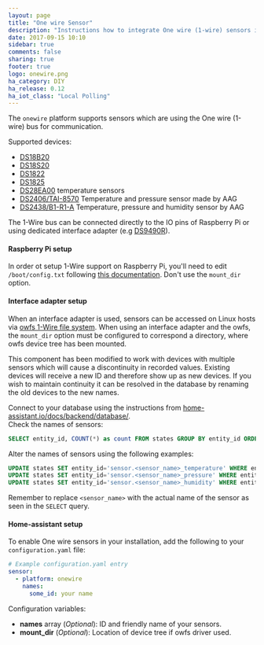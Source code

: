 ```yaml
---
layout: page
title: "One wire Sensor"
description: "Instructions how to integrate One wire (1-wire) sensors into Home Assistant."
date: 2017-09-15 10:10
sidebar: true
comments: false
sharing: true
footer: true
logo: onewire.png
ha_category: DIY
ha_release: 0.12
ha_iot_class: "Local Polling"
---
```


The `onewire` platform supports sensors which are using the One wire (1-wire) bus for communication.

Supported devices:

- [DS18B20](https://datasheets.maximintegrated.com/en/ds/DS18B20.pdf)
- [DS18S20](https://www.maximintegrated.com/en/products/analog/sensors-and-sensor-interface/DS18S20.html)
- [DS1822](https://datasheets.maximintegrated.com/en/ds/DS1822.pdf)
- [DS1825](https://datasheets.maximintegrated.com/en/ds/DS1825.pdf)
- [DS28EA00](https://datasheets.maximintegrated.com/en/ds/DS28EA00.pdf) temperature sensors
- [DS2406/TAI-8570](https://datasheets.maximintegrated.com/en/ds/DS2406.pdf) Temperature and pressure sensor made by AAG
- [DS2438/B1-R1-A](https://datasheets.maximintegrated.com/en/ds/DS2438.pdf) Temperature, pressure and humidity sensor by AAG

The 1-Wire bus can be connected directly to the IO pins of Raspberry Pi or using dedicated interface adapter (e.g [DS9490R](https://datasheets.maximintegrated.com/en/ds/DS9490-DS9490R.pdf)). 

#### Raspberry Pi setup
In order ot setup 1-Wire support on Raspberry Pi, you'll need to edit `/boot/config.txt` following [this documentation](https://www.waveshare.com/wiki/Raspberry_Pi_Tutorial_Series:_1-Wire_DS18B20_Sensor#Enable_1-Wire). Don't use the `mount_dir` option.

#### Interface adapter setup
When an interface adapter is used, sensors can be accessed on Linux hosts via [owfs 1-Wire file system](http://owfs.org/). When using an interface adapter and the owfs, the `mount_dir` option must be configured to correspond a directory, where owfs device tree has been mounted.


<p class='note warning'>
This component has been modified to work with devices with multiple sensors which will cause a discontinuity in recorded values. Existing devices will receive a new ID and therefore show up as new devices.
If you wish to maintain continuity it can be resolved in the database by renaming the old devices to the new names.

Connect to your database using the instructions from [home-assistant.io/docs/backend/database/](https://home-assistant.io/docs/backend/database/).  
Check the names of sensors:
```sql
SELECT entity_id, COUNT(*) as count FROM states GROUP BY entity_id ORDER BY count DESC LIMIT 10;
```
Alter the names of sensors using the following examples:
```sql
UPDATE states SET entity_id='sensor.<sensor_name>_temperature' WHERE entity_id LIKE 'sensor.<sensor_name>%' AND attributes LIKE '%\u00b0C%';
UPDATE states SET entity_id='sensor.<sensor_name>_pressure' WHERE entity_id LIKE 'sensor.<sensor_name>%' AND attributes LIKE '%mb%';
UPDATE states SET entity_id='sensor.<sensor_name>_humidity' WHERE entity_id LIKE 'sensor.<sensor_name>%' AND attributes LIKE '%%%' ESCAPE '';
```
Remember to replace `<sensor_name>` with the actual name of the sensor as seen in the `SELECT` query.
</p>

#### Home-assistant setup

To enable One wire sensors in your installation, add the following to your `configuration.yaml` file:

```yaml
# Example configuration.yaml entry
sensor:
  - platform: onewire
    names:
      some_id: your name
```

Configuration variables:

- **names** array (*Optional*): ID and friendly name of your sensors.
- **mount_dir** (*Optional*): Location of device tree if owfs driver used.

